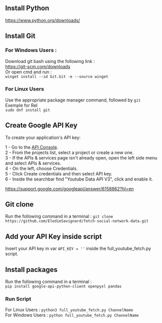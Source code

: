 ## Install Python
https://www.python.org/downloads/ 

## Install Git
### For Windows Users :
Download git bash using the following link : \
https://git-scm.com/downloads \
Or open cmd and run : \
`winget install --id Git.Git -e --source winget` 
### For Linux Users
Use the appropriate package manager command, followed by `git` \
Exemple for Rel \
`sudo dnf install git`

## Create Google API Key

To create your application's API key:

1 - Go to the [API Console](https://console.cloud.google.com/welcome?project=scrapcomplo).\
2 - From the projects list, select a project or create a new one.\
3 - If the APIs & services page isn't already open, open the left side menu and select APIs & services.\
4 - On the left, choose Credentials.\
5 - Click Create credentials and then select API key. \
6 - Inside the searchbar find "Youtube Data API V3", click and enable it.

https://support.google.com/googleapi/answer/6158862?hl=en 

## Git clone
Run the following command in a terminal :
`git clone https://github.com/ElodieSavignard/fetch-social-network-data.git`

## Add your API Key inside script

Insert your API key in var `API_KEY = ''` inside the full_youtube_fetch.py script. 

## Install packages
Run the following command in a terminal :\
```pip install google-api-python-client openpyxl pandas``` 


### Run Script
For Linux Users :
`python3 full_youtube_fetch.py ChannelName` \
For Windows Users :
`python full_youtube_fetch.py ChannelName`
